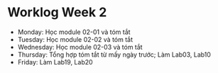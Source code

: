 # Worklog Week 2
- Monday: Học module 02-01 và tóm tắt
- Tuesday: Học module 02-02 và tóm tắt
- Wednesday: Học module 02-03 và tóm tắt
- Thursday: Tổng hợp tóm tắt từ mấy ngày trước; Làm Lab03, Lab10
- Friday: Làm Lab19, Lab20
